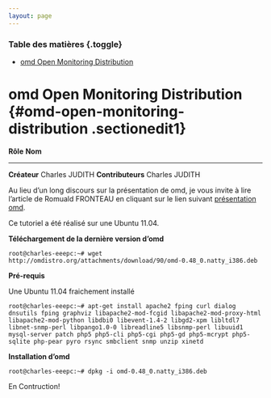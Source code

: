 ```yaml
---
layout: page
---
```


### Table des matières {.toggle}

-   [omd Open Monitoring
    Distribution](omd.html#omd-open-monitoring-distribution)

omd Open Monitoring Distribution {#omd-open-monitoring-distribution .sectionedit1}
================================

  **Rôle**            **Nom**
  ------------------- ----------------
  **Créateur**        Charles JUDITH
  **Contributeurs**   Charles JUDITH

Au lieu d’un long discours sur la présentation de omd, je vous invite à
lire l’article de Romuald FRONTEAU en cliquant sur le lien suivant
[présentation
omd](http://www.monitoring-fr.org/2011/02/omd-open-monitoring-distribution/ "http://www.monitoring-fr.org/2011/02/omd-open-monitoring-distribution/").

Ce tutoriel a été réalisé sur une Ubuntu 11.04.

**Téléchargement de la dernière version d’omd**

~~~~ {.code}
root@charles-eeepc:~# wget http://omdistro.org/attachments/download/90/omd-0.48_0.natty_i386.deb
~~~~

**Pré-requis**

Une Ubuntu 11.04 fraichement installé

~~~~ {.code}
root@charles-eeepc:~# apt-get install apache2 fping curl dialog dnsutils fping graphviz libapache2-mod-fcgid libapache2-mod-proxy-html libapache2-mod-python libdbi0 libevent-1.4-2 libgd2-xpm libltdl7 libnet-snmp-perl libpango1.0-0 libreadline5 libsnmp-perl libuuid1 mysql-server patch php5 php5-cli php5-cgi php5-gd php5-mcrypt php5-sqlite php-pear pyro rsync smbclient snmp unzip xinetd
~~~~

**Installation d’omd**

~~~~ {.code}
root@charles-eeepc:~# dpkg -i omd-0.48_0.natty_i386.deb
~~~~

En Contruction!
